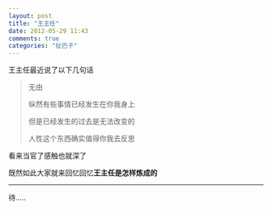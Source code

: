 ```yaml
---
layout: post
title: "王主任"
date: 2012-05-29 11:43
comments: true
categories: "扯巴子"
---
```


王主任最近说了以下几句话

>无由
>
>
>
>纵然有些事情已经发生在你我身上
>
>但是已经发生的过去是无法改变的
>
>人性这个东西确实值得你我去反思

看来当官了感触也就深了

既然如此大家就来回忆回忆**王主任是怎样炼成的**
***
待.....
